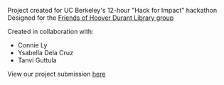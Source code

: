 Project created for UC Berkeley's 12-hour "Hack for Impact" hackathon\
Designed for the [Friends of Hoover Durant Library group](https://www.fohdpl.org/)

Created in collaboration with:
- Connie Ly
- Ysabella Dela Cruz
- Tanvi Guttula

View our project submission [here](https://hackforimpact.hackerearth.com/challenges/hackathon/berkley-hacks/dashboard/4e38914/submission/published/)
